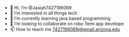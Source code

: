 - 👋 Hi, I’m @Jasiah7427198069
- 👀 I’m interested in all things tech
- 🌱 I’m currently learning java based programming 
- 💞️ I’m looking to collaborate on robo Temi app develope
- 📫 How to reach me 7427198069j@email.arizona.edu

<!---
Jasiah7427198069/Jasiah7427198069 is a ✨ special ✨ repository because its `README.md` (this file) appears on your GitHub profile.
You can click the Preview link to take a look at your changes.
--->
